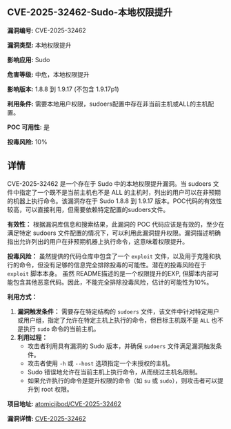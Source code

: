 ## CVE-2025-32462-Sudo-本地权限提升

**漏洞编号:** CVE-2025-32462

**漏洞类型:** 本地权限提升

**影响应用:** Sudo

**危害等级:** 中危，本地权限提升

**影响版本:** 1.8.8 到 1.9.17 (不包含 1.9.17p1)

**利用条件:** 需要本地用户权限，sudoers配置中存在非当前主机或ALL的主机配置。

**POC 可用性:** 是

**投毒风险:** 10%

## 详情

CVE-2025-32462 是一个存在于 Sudo 中的本地权限提升漏洞。当 sudoers 文件中指定了一个既不是当前主机也不是 ALL 的主机时，列出的用户可以在非预期的机器上执行命令。该漏洞存在于 Sudo 1.8.8 到 1.9.17 版本。POC代码的有效性较高，可以直接利用，但需要依赖特定配置的sudoers文件。

**有效性：**
根据漏洞库信息和搜索结果，此漏洞的 POC 代码应该是有效的，至少在满足特定 sudoers 文件配置的情况下，可以利用此漏洞提升权限。漏洞描述明确指出允许列出的用户在非预期机器上执行命令，这意味着权限提升。

**投毒风险：**
虽然提供的代码仓库中包含了一个 `exploit` 文件，以及用于克隆和执行的命令，但没有足够的信息完全排除投毒的可能性。潜在的投毒风险在于 `exploit` 脚本本身。 虽然 README描述的是一个权限提升的EXP, 但脚本内部可能包含其他恶意代码。因此，不能完全排除投毒风险，估计的可能性为10%。

**利用方式：**
1.  **漏洞触发条件：** 需要存在特定结构的 `sudoers` 文件，该文件中针对特定用户或用户组，指定了允许在特定主机上执行的命令，但目标主机既不是 `ALL` 也不是执行 `sudo` 命令的当前主机。
2.  **利用过程：**
    *   攻击者利用具有漏洞的 Sudo 版本，并确保 `sudoers` 文件满足漏洞触发条件。
    *   攻击者使用 `-h` 或 `--host` 选项指定一个未授权的主机。
    *   Sudo 错误地允许在当前主机上执行命令，从而绕过主机名限制。
    *   如果允许执行的命令是提升权限的命令（如 `su` 或 `sudo`），则攻击者可以提升到 root 权限。

**项目地址:** [atomicjjbod/CVE-2025-32462](https://github.com/atomicjjbod/CVE-2025-32462)

**漏洞详情:** [CVE-2025-32462](https://nvd.nist.gov/vuln/detail/CVE-2025-32462)